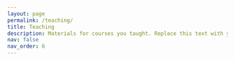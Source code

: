 ```yaml
---
layout: page
permalink: /teaching/
title: Teaching
description: Materials for courses you taught. Replace this text with your description.
nav: false
nav_order: 6
---
```

